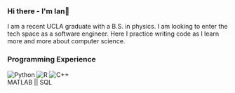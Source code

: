 
<!--
**IanU26/IanU26** is a ✨ _special_ ✨ repository because its `README.md` (this file) appears on your GitHub profile.

Here are some ideas to get you started:

- 🔭 I’m currently working on ...
- 🌱 I’m currently learning ...
- 👯 I’m looking to collaborate on ...
- 🤔 I’m looking for help with ...
- 💬 Ask me about ...
- 📫 How to reach me: ...
- 😄 Pronouns: ...
- ⚡ Fun fact: ...
-->
### Hi there - I'm Ian👋
I am a recent UCLA graduate with a B.S. in physics. I am looking to enter the tech space as a software engineer. Here I practice writing code as I learn more and more about computer science. 
### Programming Experience
![Python](https://img.shields.io/badge/python-3776AB?style=for-the-badge&logo=Python&logoColor=Blue)
![R](https://img.shields.io/badge/R-276DC3?style=for-the-badge&logo=R&logoColor=Black)
![C++](https://img.shields.io/badge/C++-00599C?style=for-the-badge&logo=C++&logoColor=Black)  
MATLAB || SQL 
